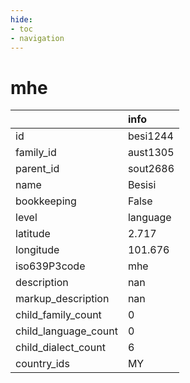 ```yaml
---
hide:
- toc
- navigation
---
```

# mhe
|                      | info     |
|:---------------------|:---------|
| id                   | besi1244 |
| family_id            | aust1305 |
| parent_id            | sout2686 |
| name                 | Besisi   |
| bookkeeping          | False    |
| level                | language |
| latitude             | 2.717    |
| longitude            | 101.676  |
| iso639P3code         | mhe      |
| description          | nan      |
| markup_description   | nan      |
| child_family_count   | 0        |
| child_language_count | 0        |
| child_dialect_count  | 6        |
| country_ids          | MY       |